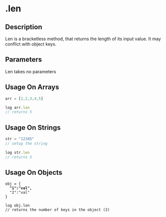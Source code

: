 # .len

## Description

Len is a bracketless method, that returns the length of its input value. It may conflict with object keys.

## Parameters

Len takes no parameters

## Usage On Arrays

```javascript
arr = [1,2,3,4,5]

log arr.len
// returns 5
```

## Usage On Strings

```javascript
str = "12345"
// setup the string

log str.len
// returns 5
```

## Usage On Objects

<pre class="language-javascript"><code class="lang-javascript">obj = {
<strong>  "1":"val",
</strong>  "2":"val"
}

log obj.len
// returns the number of keys in the object (2)
</code></pre>
